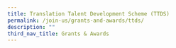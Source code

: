 ```yaml
---
title: Translation Talent Development Scheme (TTDS)
permalink: /join-us/grants-and-awards/ttds/
description: ""
third_nav_title: Grants & Awards
---
```

